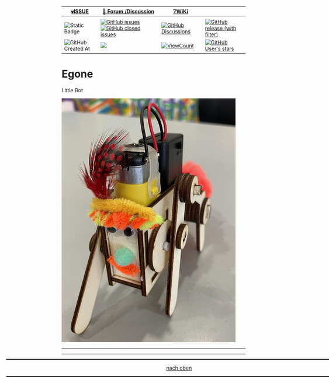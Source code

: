 <a name="oben"></a>

<div align="center">

|[:skull:ISSUE](https://github.com/frankyhub/Egone/issues?q=is%3Aissue)|[:speech_balloon: Forum /Discussion](https://github.com/frankyhub/Egone/discussions)|[:grey_question:WiKi](https://github.com/frankyhub/Egone/wiki)||
|--|--|--|--|
| | | | |
|![Static Badge](https://img.shields.io/badge/RepoNr.:-%2052-blue)|<a href="https://github.com/frankyhub/Egone/issues">![GitHub issues](https://img.shields.io/github/issues/frankyhub/Egone)![GitHub closed issues](https://img.shields.io/github/issues-closed/frankyhub/Egone)|<a href="https://github.com/frankyhub/Egone/discussions">![GitHub Discussions](https://img.shields.io/github/discussions/frankyhub/Egone)|<a href="https://github.com/frankyhub/Egone/releases">![GitHub release (with filter)](https://img.shields.io/github/v/release/frankyhub/Egone)|
|![GitHub Created At](https://img.shields.io/github/created-at/frankyhub/Egone)| <a href="https://github.com/frankyhub/Egone/pulse" alt="Activity"><img src="https://img.shields.io/github/commit-activity/m/badges/shields" />| <a href="https://github.com/frankyhub/Egone/graphs/traffic"><img alt="ViewCount" src="https://views.whatilearened.today/views/github/frankyhub/github-clone-count-badge.svg">  |<a href="https://github.com/frankyhub?tab=stars"> ![GitHub User's stars](https://img.shields.io/github/stars/frankyhub)|
</div>



# Egone
Little Bot

![Egone](/pic/IMG_9603.png)


---

<div style="position:absolute; left:2cm; ">   
<ol class="breadcrumb" style="border-top: 2px solid black;border-bottom:2px solid black; height: 45px; width: 900px;"> <p align="center"><a href="#oben">nach oben</a></p></ol>
</div>  

---
